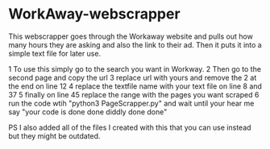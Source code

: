 # WorkAway-webscrapper
This webscrapper goes through the Workaway website and pulls out how many hours they are asking and also the link to their ad. Then it puts it into a simple text file for later use. 

1 To use this simply go to the search you want in Workway.
2 Then go to the second page and copy the url
3 replace url with yours and remove the 2 at the end on line 12
4 replace the textfile name with your text file on line 8 and 37
5 finally on line 45 replace the range with the pages you want scraped
6 run the code wtih "python3 PageScrapper.py" and wait until your hear me say "your code is done done diddly done done"

PS I also added all of the files I created with this that you can use instead but they might be outdated.
